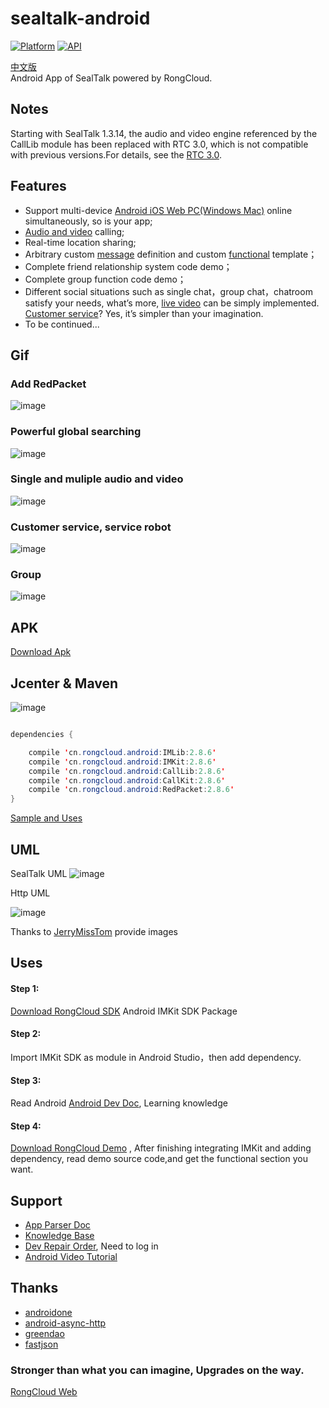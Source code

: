 # sealtalk-android
[![Platform](https://img.shields.io/badge/platform-android-green.svg)](http://developer.android.com/index.html)
[![API](https://img.shields.io/badge/API-9%2B-brightgreen.svg?style=flat)](https://android-arsenal.com/api?level=9)<br/>

[中文版](https://github.com/sealtalk/sealtalk-android/blob/master/README.zh.md)  <br/>
Android App of SealTalk powered by RongCloud.  

## Notes
Starting with SealTalk 1.3.14, the audio and video engine referenced by the CallLib module has been replaced with RTC 3.0, which is not compatible with previous versions.For details, see the [RTC 3.0](https://www.rongcloud.cn/docs/android_rtclib.html).

## Features
- Support multi-device [Android iOS Web PC(Windows Mac)](http://web.sealtalk.im/) online simultaneously, so is your app;
- [Audio and video](http://www.rongcloud.cn/docs/android_callkit.html) calling;
- Real-time location sharing;
- Arbitrary custom [message](http://www.rongcloud.cn/docs/android.html#消息自定义) definition and custom [functional](http://www.rongcloud.cn/docs/android.html#4、会话扩展功能自定义) template；
- Complete friend relationship system code demo；
- Complete group function code demo；
- Different social situations such as single chat，group chat，chatroom satisfy your needs, what’s more, [live video](http://rongcloud.cn/live) can be simply implemented. [Customer service](http://rongcloud.cn/customservice)? Yes, it’s simpler than your imagination.
- To be continued...

## Gif

### Add RedPacket
 
![image](https://github.com/sealtalk/sealtalk-android/blob/master/gif/redpacket.gif)<br/>
 
### Powerful global searching
 
![image](https://github.com/sealtalk/sealtalk-android/blob/master/gif/search.gif)<br/>
 
### Single and muliple audio and video
![image](https://github.com/sealtalk/sealtalk-android/blob/master/gif/audio_video.gif)<br/>
### Customer service, service robot
![image](https://github.com/sealtalk/sealtalk-android/blob/master/gif/customer_service.gif)<br/>
### Group
![image](https://github.com/sealtalk/sealtalk-android/blob/master/gif/group.gif)<br/>

## APK
[Download Apk](http://rongcloud.cn/sealtalk)<br/>

## Jcenter & Maven

![image](https://github.com/sealtalk/sealtalk-android/blob/master/screenshots/maven.png)<br/>

```Java

dependencies {

    compile 'cn.rongcloud.android:IMLib:2.8.6'
    compile 'cn.rongcloud.android:IMKit:2.8.6'
    compile 'cn.rongcloud.android:CallLib:2.8.6'
    compile 'cn.rongcloud.android:CallKit:2.8.6'
    compile 'cn.rongcloud.android:RedPacket:2.8.6'
}

```

[Sample and Uses](https://github.com/13120241790/RongCloudJcenter)<br/>

## UML
  SealTalk UML
 ![image](https://github.com/sealtalk/sealtalk-android/blob/master/screenshots/SealTalk_UML.png)<br/>
 
 Http UML
 
 ![image](https://cloud.githubusercontent.com/assets/15966403/23929940/22a00a3c-0964-11e7-9300-0f86bcee3bda.png)<br/>
 
 Thanks to [JerryMissTom](https://github.com/JerryMissTom) provide images

## Uses
#### Step 1:
[Download RongCloud SDK](http://rongcloud.cn/downloads) Android IMKit SDK Package
#### Step 2:
Import IMKit SDK as module in Android Studio，then add dependency.
#### Step 3:
Read Android [Android Dev Doc](http://www.rongcloud.cn/docs/android.html), Learning knowledge
#### Step 4:
[Download RongCloud Demo](https://github.com/sealtalk/sealtalk-android) , After finishing integrating IMKit and adding dependency, read demo source code,and get the functional section you want.


## Support
 - [App Parser Doc](https://github.com/sealtalk/sealtalk-android/blob/master/sealtalk_parser.md)
 - [Knowledge Base](http://support.rongcloud.cn/)
 - [Dev Repair Order](https://developer.rongcloud.cn/signin?returnUrl=%2Fticket), Need to log in
 - [Android Video Tutorial](http://www.rongcloud.cn/docs/android_video_tutorials.html)
 
## Thanks
- [androidone](https://github.com/devinhu/androidone)
- [android-async-http](https://github.com/loopj/android-async-http)
- [greendao](https://github.com/greenrobot/greenDAO)
- [fastjson](https://github.com/alibaba/fastjson)

### Stronger than what you can imagine, Upgrades on the way.

[RongCloud Web](http://rongcloud.cn/downloads)

